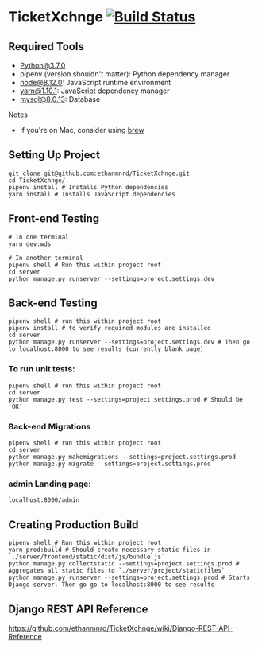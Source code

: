 # TicketXchnge [![Build Status](https://travis-ci.com/ethanmnrd/TicketXchnge.svg?branch=master)](https://travis-ci.com/ethanmnrd/TicketXchnge)

## Required Tools
- Python@3.7.0
- pipenv (version shouldn't matter): Python dependency manager
- node@8.12.0: JavaScript runtime environment
- yarn@1.10.1: JavaScript dependency manager
- mysql@8.0.13: Database

Notes
- If you're on Mac, consider using [brew](https://brew.sh/)


## Setting Up Project
```
git clone git@github.com:ethanmnrd/TicketXchnge.git
cd TicketXchnge/
pipenv install # Installs Python dependencies
yarn install # Installs JavaScript dependencies
```

## Front-end Testing
```
# In one terminal
yarn dev:wds

# In another terminal
pipenv shell # Run this within project root
cd server
python manage.py runserver --settings=project.settings.dev
```

## Back-end Testing
```
pipenv shell # run this within project root
pipenv install # to verify required modules are installed
cd server
python manage.py runserver --settings=project.settings.dev # Then go to localhost:8000 to see results (currently blank page)
```

### To run unit tests:
```
pipenv shell # run this within project root
cd server
python manage.py test --settings=project.settings.prod # Should be 'OK'
```

### Back-end Migrations
```
pipenv shell # run this within project root
cd server
python manage.py makemigrations --settings=project.settings.prod
python manage.py migrate --settings=project.settings.prod
```

### admin Landing page:
```
localhost:8000/admin
```

## Creating Production Build
```
pipenv shell # Run this within project root
yarn prod:build # Should create necessary static files in `./server/frontend/static/dist/js/bundle.js`
python manage.py collectstatic --settings=project.settings.prod # Aggregates all static files to `./server/project/staticfiles`
python manage.py runserver --settings=project.settings.prod # Starts Django server. Then go go to localhost:8000 to see results
```

## Django REST API Reference
https://github.com/ethanmnrd/TicketXchnge/wiki/Django-REST-API-Reference
